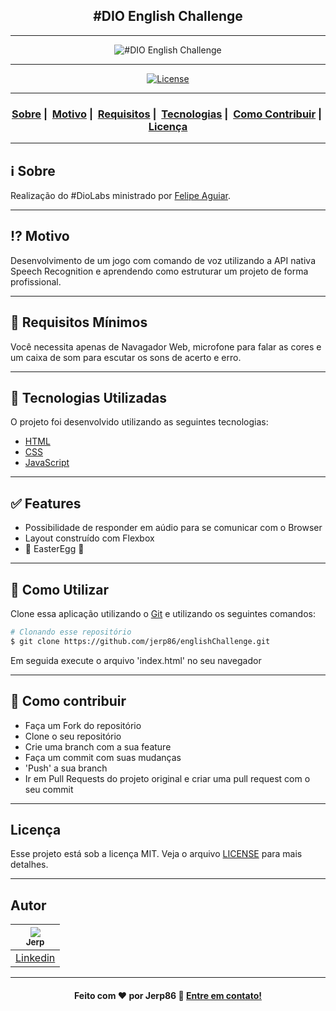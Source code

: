 <h2 align="center">#DIO English Challenge</h2>

___

<p align="center">
  <img src="https://user-images.githubusercontent.com/54115624/89088697-15936300-d370-11ea-8037-9b95eafcc486.gif" alt="#DIO English Challenge" />
</p>

---

<p align="center">
  <a href="LICENSE">
    <img alt="License" src="https://img.shields.io/badge/license-MIT-%23F8952D">
  </a>
</p>

___

<h3 align="center">
  <a href="#information_source-sobre">Sobre</a>&nbsp;|&nbsp;
  <a href="#interrobang-motivo">Motivo</a>&nbsp;|&nbsp;
  <a href="#seedling-requisitos-mínimos">Requisitos</a>&nbsp;|&nbsp;
  <a href="#rocket-tecnologias-utilizadas">Tecnologias</a>&nbsp;|&nbsp;
  <a href="#link-como-contribuir">Como Contribuir</a>&nbsp;|&nbsp;
  <a href="#licença">Licença</a>
</h3>

___


## :information_source: Sobre

Realização do #DioLabs ministrado por [Felipe Aguiar](https://github.com/felipeAguiarCode).

---

## :interrobang: Motivo

Desenvolvimento de um jogo com comando de voz utilizando a API nativa Speech Recognition e aprendendo como estruturar um projeto de forma profissional.

---

## :seedling: Requisitos Mínimos

Você necessita apenas de Navagador Web, microfone para falar as cores e um caixa de som para escutar os sons de acerto e erro.

---

## :rocket: Tecnologias Utilizadas

O projeto foi desenvolvido utilizando as seguintes tecnologias:

- [HTML](https://developer.mozilla.org/pt-BR/docs/Web/HTML/HTML5)
- [CSS](https://developer.mozilla.org/pt-BR/docs/Archive/CSS3)
- [JavaScript](https://developer.mozilla.org/pt-BR/docs/Aprender/JavaScript)

---

## :white_check_mark: Features

- Possibilidade de responder em aúdio para se comunicar com o Browser
- Layout construído com Flexbox
- :rabbit: EasterEgg :egg:

---

## :wrench: Como Utilizar

Clone essa aplicação utilizando o [Git](https://git-scm.com) e utilizando os seguintes comandos:

```bash
# Clonando esse repositório
$ git clone https://github.com/jerp86/englishChallenge.git
```
Em seguida execute o arquivo 'index.html' no seu navegador

---

## :link: Como contribuir

- Faça um Fork do repositório
- Clone o seu repositório
- Crie uma branch com a sua feature
- Faça um commit com suas mudanças
- 'Push' a sua branch
- Ir em Pull Requests do projeto original e criar uma pull request com o seu commit

---

## Licença

Esse projeto está sob a licença MIT. Veja o arquivo [LICENSE](LICENSE) para mais detalhes.

---

## Autor
| [<img src="https://avatars0.githubusercontent.com/u/54115624?s=96&u=36c750bc965fde8a88dedbd0aef8c985c3fde0ab&v=4" /><br/><sub>Jerp</sub>](https://github.com/jerp86) |
| :---: |
| [Linkedin](https://www.linkedin.com/in/jerp/) |

---

<h4 align="center">
  Feito com ❤️ por Jerp86 👋️ <a href="mailto:jerp4@hotmail.com">Entre em contato!</a>
</h4>
